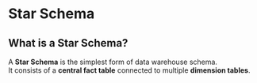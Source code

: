 # Star Schema

## What is a Star Schema?

A **Star Schema** is the simplest form of data warehouse schema.  
It consists of a **central fact table** connected to multiple **dimension tables**.

